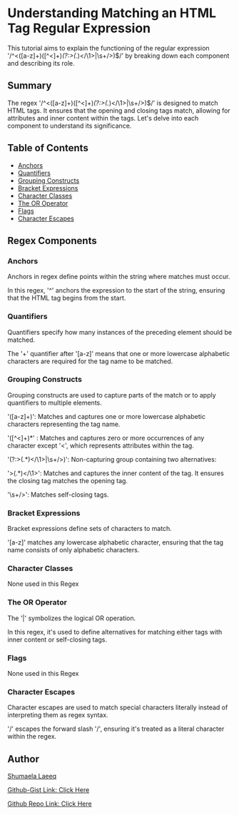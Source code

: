 # Understanding Matching an HTML Tag Regular Expression

This tutorial aims to explain the functioning of the regular expression '/^<([a-z]+)([^<]+)*(?:>(.*)<\/\1>|\s+\/>)$/' by breaking down each component and describing its role.

## Summary

The regex '/^<([a-z]+)([^<]+)*(?:>(.*)<\/\1>|\s+\/>)$/' is designed to match HTML tags. It ensures that the opening and closing tags match, allowing for attributes and inner content within the tags. Let's delve into each component to understand its significance.

## Table of Contents

- [Anchors](#anchors)
- [Quantifiers](#quantifiers)
- [Grouping Constructs](#grouping-constructs)
- [Bracket Expressions](#bracket-expressions)
- [Character Classes](#character-classes)
- [The OR Operator](#the-or-operator)
- [Flags](#flags)
- [Character Escapes](#character-escapes)

## Regex Components

### Anchors
Anchors in regex define points within the string where matches must occur. 

In this regex, '^' anchors the expression to the start of the string, ensuring that the HTML tag begins from the start.  

### Quantifiers
Quantifiers specify how many instances of the preceding element should be matched. 

The '+' quantifier after '[a-z]' means that one or more lowercase alphabetic characters are required for the tag name to be matched.

### Grouping Constructs
Grouping constructs are used to capture parts of the match or to apply quantifiers to multiple elements.

'([a-z]+)': Matches and captures one or more lowercase alphabetic characters representing the tag name.

'([^<]+)*' : Matches and captures zero or more occurrences of any character except '<', which represents attributes within the tag.

'(?:>(.*)<\/\1>|\s+\/>)': Non-capturing group containing two alternatives:

'>(.*)<\/\1>': Matches and captures the inner content of the tag. It ensures the closing tag matches the opening tag.

'\s+\/>': Matches self-closing tags.

### Bracket Expressions
Bracket expressions define sets of characters to match. 

'[a-z]' matches any lowercase alphabetic character, ensuring that the tag name consists of only alphabetic characters.

### Character Classes
None used in this Regex

### The OR Operator
The '|' symbolizes the logical OR operation. 

In this regex, it's used to define alternatives for matching either tags with inner content or self-closing tags.

### Flags
None used in this Regex

### Character Escapes
Character escapes are used to match special characters literally instead of interpreting them as regex syntax. 

'\/' escapes the forward slash '/', ensuring it's treated as a literal character within the regex.

## Author
[Shumaela Laeeq](https://github.com/shumaela)

[Github-Gist Link: Click Here](https://gist.github.com/shumaela/9be3650dafa90f142db27ee2b34a4be4)

[Github Repo Link: Click Here](https://github.com/shumaela/sh-Regextutorial)
